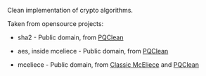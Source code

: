 Clean implementation of crypto algorithms. 

Taken from opensource projects:

* sha2 - Public domain, from [PQClean](https://github.com/PQClean/PQClean/tree/master)

* aes, inside mceliece - Public domain, from [PQClean](https://github.com/PQClean/PQClean/tree/master)

* mceliece - Public domain, from [Classic McEliece](https://classic.mceliece.org/impl.html) and [PQClean](https://github.com/PQClean/PQClean/tree/master)